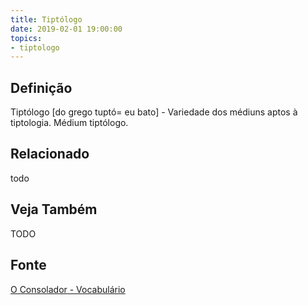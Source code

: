 ```yaml
---
title: Tiptólogo
date: 2019-02-01 19:00:00
topics:
- tiptologo
---
```


## Definição
Tiptólogo [do grego tuptó= eu bato] - Variedade dos médiuns aptos à tiptologia.
Médium tiptólogo.
 
## Relacionado
todo

## Veja Também
TODO

## Fonte
[O Consolador - Vocabulário](http://www.oconsolador.com.br/linkfixo/vocabulario/principal.html)
